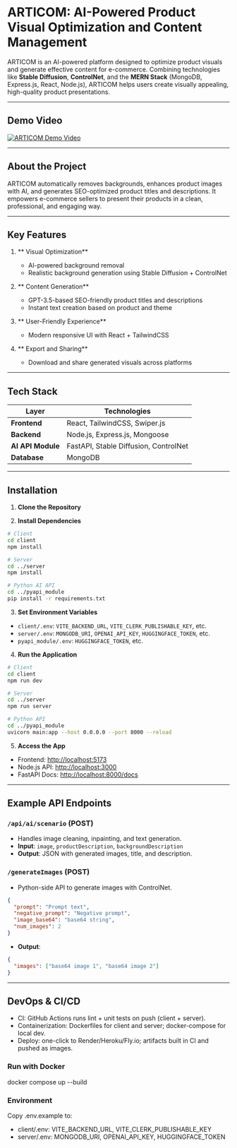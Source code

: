 # ARTICOM: AI-Powered Product Visual Optimization and Content Management

ARTICOM is an AI-powered platform designed to optimize product visuals and generate effective content for e-commerce. Combining technologies like **Stable Diffusion**, **ControlNet**, and the **MERN Stack** (MongoDB, Express.js, React, Node.js), ARTICOM helps users create visually appealing, high-quality product presentations.

---

## Demo Video

[![ARTICOM Demo Video](http://img.youtube.com/vi/kfcDh89I4D8/0.jpg)](https://youtu.be/kfcDh89I4D8)

---

## About the Project

ARTICOM automatically removes backgrounds, enhances product images with AI, and generates SEO-optimized product titles and descriptions. It empowers e-commerce sellers to present their products in a clean, professional, and engaging way.

---

## Key Features

1. ** Visual Optimization**
   - AI-powered background removal
   - Realistic background generation using Stable Diffusion + ControlNet

2. ** Content Generation**
   - GPT-3.5-based SEO-friendly product titles and descriptions
   - Instant text creation based on product and theme

3. ** User-Friendly Experience**
   - Modern responsive UI with React + TailwindCSS

4. ** Export and Sharing**
   - Download and share generated visuals across platforms

---

## Tech Stack

| Layer             | Technologies                                 |
|------------------|----------------------------------------------|
| **Frontend**      | React, TailwindCSS, Swiper.js                |
| **Backend**       | Node.js, Express.js, Mongoose                |
| **AI API Module** | FastAPI, Stable Diffusion, ControlNet        |
| **Database**      | MongoDB                                      |

---

## Installation

1. **Clone the Repository**

2. **Install Dependencies**

```bash
# Client
cd client
npm install

# Server
cd ../server
npm install

# Python AI API
cd ../pyapi_module
pip install -r requirements.txt
```

3. **Set Environment Variables**
- `client/.env`: `VITE_BACKEND_URL`, `VITE_CLERK_PUBLISHABLE_KEY`, etc.
- `server/.env`: `MONGODB_URI`, `OPENAI_API_KEY`, `HUGGINGFACE_TOKEN`, etc.
- `pyapi_module/.env`: `HUGGINGFACE_TOKEN`, etc.

4. **Run the Application**
```bash
# Client
cd client
npm run dev

# Server
cd ../server
npm run server

# Python API
cd ../pyapi_module
uvicorn main:app --host 0.0.0.0 --port 8000 --reload
```

5. **Access the App**
- Frontend: [http://localhost:5173](http://localhost:5173)
- Node.js API: [http://localhost:3000](http://localhost:3000)
- FastAPI Docs: [http://localhost:8000/docs](http://localhost:8000/docs)

---

## Example API Endpoints

### `/api/ai/scenario` (POST)
- Handles image cleaning, inpainting, and text generation.
- **Input**: `image`, `productDescription`, `backgroundDescription`
- **Output**: JSON with generated images, title, and description.

### `/generateImages` (POST)
- Python-side API to generate images with ControlNet.
```json
{
  "prompt": "Prompt text",
  "negative_prompt": "Negative prompt",
  "image_base64": "base64 string",
  "num_images": 2
}
```
- **Output**:
```json
{
  "images": ["base64 image 1", "base64 image 2"]
}
```

---

## DevOps & CI/CD
- CI: GitHub Actions runs lint + unit tests on push (client + server).
- Containerization: Dockerfiles for client and server; docker-compose for local dev.
- Deploy: one-click to Render/Heroku/Fly.io; artifacts built in CI and pushed as images.

### Run with Docker
docker compose up --build

### Environment
Copy .env.example to:
- client/.env: VITE_BACKEND_URL, VITE_CLERK_PUBLISHABLE_KEY
- server/.env: MONGODB_URI, OPENAI_API_KEY, HUGGINGFACE_TOKEN

